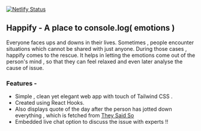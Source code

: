 [![Netlify Status](https://api.netlify.com/api/v1/badges/d454a039-d64e-49b2-9e2c-f1b95fde18a9/deploy-status)](https://app.netlify.com/sites/happify/deploys)


## Happify - A place to console.log( emotions )

Everyone faces ups and downs in their lives. Sometimes , people encounter situations which cannot be shared with just anyone. During those cases , happify comes to the rescue. It helps in letting the emotions come out of the person's mind , so that they can feel relaxed and even later analyse the cause of issue.


### Features -
- Simple , clean yet elegant web app with touch of Tailwind CSS .
- Created using React Hooks.
- Also displays quote of the day after the person has jotted down everything , which is fetched from [They Said So](https://quotes.rest/)
- Embedded live chat option to discuss the issue with experts !!
